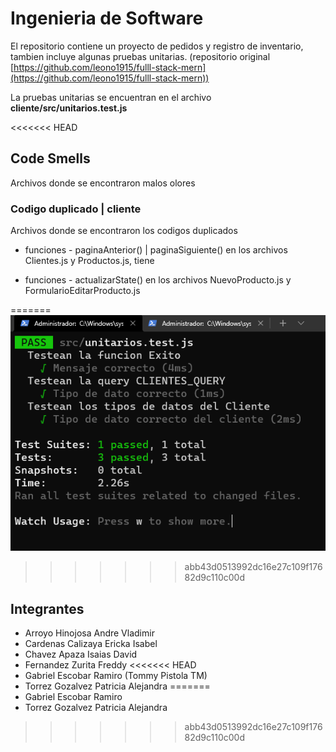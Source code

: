 # Ingenieria de Software
El repositorio contiene un proyecto de pedidos y registro de inventario, tambien incluye algunas pruebas unitarias. (repositorio original [https://github.com/leono1915/fulll-stack-mern](https://github.com/leono1915/fulll-stack-mern))

La pruebas unitarias se encuentran en el archivo **cliente/src/unitarios.test.js**

<<<<<<< HEAD

## Code Smells
Archivos donde se encontraron malos olores

### Codigo duplicado  | cliente
Archivos donde se encontraron los codigos duplicados

- funciones - paginaAnterior() | paginaSiguiente() en los archivos Clientes.js y Productos.js, tiene 

- funciones - actualizarState() en los archivos NuevoProducto.js y FormularioEditarProducto.js


=======
![](https://raw.githubusercontent.com/isaias009/pedido-inventario/main/test.png)
>>>>>>> abb43d0513992dc16e27c109f17682d9c110c00d

## Integrantes
- Arroyo Hinojosa Andre Vladimir 
- Cardenas Calizaya Ericka Isabel
- Chavez Apaza Isaias David
- Fernandez Zurita Freddy
<<<<<<< HEAD
- Gabriel Escobar Ramiro (Tommy Pistola TM)
- Torrez Gozalvez Patricia Alejandra
=======
- Gabriel Escobar Ramiro
- Torrez Gozalvez Patricia Alejandra
>>>>>>> abb43d0513992dc16e27c109f17682d9c110c00d
